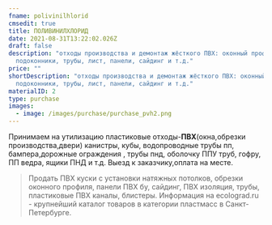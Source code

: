 ```yaml
---
fname: polivinilhlorid
cmsedit: true
title: ПОЛИВИНИЛХЛОРИД
date: 2021-08-31T13:22:02.026Z
draft: false
description: "отходы производства и демонтаж жёсткого ПВХ: оконный профиль,
  подоконники, трубы, лист, панели, сайдинг и т.д."
price: ""
shortDescription: "отходы производства и демонтаж жёсткого ПВХ: оконный профиль,
  подоконники, трубы, лист, панели, сайдинг и т.д."
materialID: 2
type: purchase
images:
  - image: /images/purchase/purchase_pvh2.png
---
```

Принимаем на утилизацию пластиковые отходы-**ПВХ**(окна,обрезки производства,двери) канистры, кубы, водопроводные трубы пп, бампера,дорожные ограждения , трубы пнд, оболочку ППУ труб, гофру, ПП ведра, ящики ПНД и т.д. Выезд к заказчику,оплата на месте.

> Продать ПВХ куски с установки натяжных потолков, обрезки оконного профиля, панели ПВХ бу, сайдинг, ПВХ изоляция, трубы, пластиковые ПВХ каналы, блистеры. Информация на ecolograd.ru  - крупнейший каталог товаров в категории пластмасс в Санкт-Петербурге.